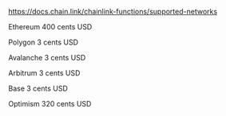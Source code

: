 https://docs.chain.link/chainlink-functions/supported-networks

Ethereum 400 cents USD

Polygon 3 cents USD

Avalanche 3 cents USD

Arbitrum 3 cents USD

Base 3 cents USD

Optimism 320 cents USD
